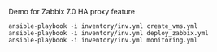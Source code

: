 Demo for Zabbix 7.0 HA proxy feature

```
ansible-playbook -i inventory/inv.yml create_vms.yml
ansible-playbook -i inventory/inv.yml deploy_zabbix.yml
ansible-playbook -i inventory/inv.yml monitoring.yml
```
